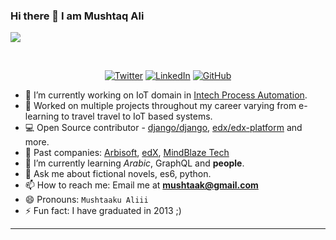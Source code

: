 ### Hi there 👋 I am Mushtaq Ali

![](https://avatars1.githubusercontent.com/u/6991154?s=460&u=1bb0de6216b3b5535cd651b2ef80042bb3f645b4&v=4)

<br>
<p align="center">
	<a href="https://twitter.com/mushtaqak"><img src="https://img.shields.io/twitter/follow/mushtaqak?label=@mushtaqak&style=social" alt="Twitter"></a>  
	<a href="https://www.linkedin.com/in/mushtaqak"><img src="https://img.shields.io/badge/LinkedIn--_.svg?style=social&logo=linkedin" alt="LinkedIn"></a>  
  <a href="https://github.com/mushtaqak"><img src="https://img.shields.io/github/followers/mushtaqak.svg?label=GitHub&style=social" alt="GitHub"></a>  
</p>

- 🔭 I’m currently working on IoT domain in [Intech Process Automation](https://www.intechww.com).
- 📱 Worked on multiple projects throughout my career varying from e-learning to travel travel to IoT based systems.
- 💻 Open Source contributor - [django/django](https://github.com/django/django), [edx/edx-platform](https://github.com/edx/edx-platform) and more.
- 🏢 Past companies: [Arbisoft](http://arbisoft.com), [edX](http://edx.org), [MindBlaze Tech](https://www.mindblaze.net)
- 🌱 I’m currently learning *Arabic*, GraphQL and **people**.
- 💬 Ask me about fictional novels, es6, python.
- 📫 How to reach me: Email me at **mushtaak@gmail.com**
- 😄 Pronouns: `Mushtaaku Aliii`
- ⚡ Fun fact: I have graduated in 2013 ;)

---
<!--
**mushtaqak/mushtaqak** is a ✨ _special_ ✨ repository because its `README.md` (this file) appears on your GitHub profile.
Here are some ideas to get you started:

- 🔭 I’m currently working on ...
- 🌱 I’m currently learning ...
- 👯 I’m looking to collaborate on ...
- 🤔 I’m looking for help with ...
- 💬 Ask me about ...
- 📫 How to reach me: ...
- 😄 Pronouns: ...
- ⚡ Fun fact: ...
-->
